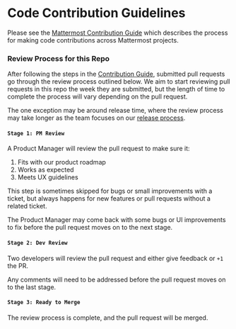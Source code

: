 # Code Contribution Guidelines

Please see the [Mattermost Contribution Guide](http://docs.mattermost.com/developer/contribution-guide.html) which describes the process for making code contributions across Mattermost projects. 

### Review Process for this Repo

After following the steps in the [Contribution Guide](http://docs.mattermost.com/developer/contribution-guide.html), submitted pull requests go through the review process outlined below. We aim to start reviewing pull requests in this repo the week they are submitted, but the length of time to complete the process will vary depending on the pull request.

The one exception may be around release time, where the review process may take longer as the team focuses on our [release process](https://docs.mattermost.com/process/release-process.html). 

#### `Stage 1: PM Review`

A Product Manager will review the pull request to make sure it:

1. Fits with our product roadmap
2. Works as expected
3. Meets UX guidelines

This step is sometimes skipped for bugs or small improvements with a ticket, but always happens for new features or pull requests without a related ticket. 

The Product Manager may come back with some bugs or UI improvements to fix before the pull request moves on to the next stage.

#### `Stage 2: Dev Review`

Two developers will review the pull request and either give feedback or `+1` the PR.

Any comments will need to be addressed before the pull request moves on to the last stage.

#### `Stage 3: Ready to Merge`

The review process is complete, and the pull request will be merged. 
